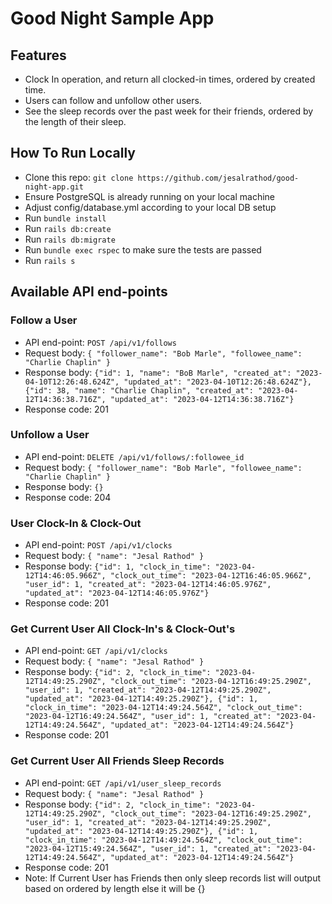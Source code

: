 # Good Night Sample App

## Features
* Clock In operation, and return all clocked-in times, ordered by created time.
* Users can follow and unfollow other users.
* See the sleep records over the past week for their friends, ordered by the length of their
  sleep.

## How To Run Locally
* Clone this repo: ```git clone https://github.com/jesalrathod/good-night-app.git```
* Ensure PostgreSQL is already running on your local machine
* Adjust config/database.yml according to your local DB setup
* Run `bundle install`
* Run `rails db:create`
* Run `rails db:migrate`
* Run `bundle exec rspec` to make sure the tests are passed
* Run `rails s`

## Available API end-points
### Follow a User
* API end-point: `POST /api/v1/follows`
* Request body: `{ "follower_name": "Bob Marle", "followee_name": "Charlie Chaplin" }`
* Response body: `{"id": 1, "name": "BoB Marle", "created_at": "2023-04-10T12:26:48.624Z", "updated_at": "2023-04-10T12:26:48.624Z"}, {"id": 38, "name": "Charlie Chaplin", "created_at": "2023-04-12T14:36:38.716Z", "updated_at": "2023-04-12T14:36:38.716Z"}`
* Response code: 201

### Unfollow a User
* API end-point: `DELETE /api/v1/follows/:followee_id`
* Request body: `{ "follower_name": "Bob Marle", "followee_name": "Charlie Chaplin" }`
* Response body: `{}`
* Response code: 204

### User Clock-In & Clock-Out
* API end-point: `POST /api/v1/clocks`
* Request body: `{ "name": "Jesal Rathod" }`
* Response body: `{"id": 1, "clock_in_time": "2023-04-12T14:46:05.966Z", "clock_out_time": "2023-04-12T16:46:05.966Z", "user_id": 1, "created_at": "2023-04-12T14:46:05.976Z", "updated_at": "2023-04-12T14:46:05.976Z"}`
* Response code: 201

### Get Current User All Clock-In's & Clock-Out's
* API end-point: `GET /api/v1/clocks`
* Request body: `{ "name": "Jesal Rathod" }`
* Response body: `{"id": 2, "clock_in_time": "2023-04-12T14:49:25.290Z", "clock_out_time": "2023-04-12T16:49:25.290Z", "user_id": 1, "created_at": "2023-04-12T14:49:25.290Z", "updated_at": "2023-04-12T14:49:25.290Z"}, {"id": 1, "clock_in_time": "2023-04-12T14:49:24.564Z", "clock_out_time": "2023-04-12T16:49:24.564Z", "user_id": 1, "created_at": "2023-04-12T14:49:24.564Z", "updated_at": "2023-04-12T14:49:24.564Z"}`
* Response code: 201

### Get Current User All Friends Sleep Records
* API end-point: `GET /api/v1/user_sleep_records`
* Request body: `{ "name": "Jesal Rathod" }`
* Response body: `{"id": 2, "clock_in_time": "2023-04-12T14:49:25.290Z", "clock_out_time": "2023-04-12T16:49:25.290Z", "user_id": 1, "created_at": "2023-04-12T14:49:25.290Z", "updated_at": "2023-04-12T14:49:25.290Z"}, {"id": 1, "clock_in_time": "2023-04-12T14:49:24.564Z", "clock_out_time": "2023-04-12T15:49:24.564Z", "user_id": 1, "created_at": "2023-04-12T14:49:24.564Z", "updated_at": "2023-04-12T14:49:24.564Z"}`
* Response code: 201
* Note: If Current User has Friends then only sleep records list will output based on ordered by length else it will be {}
